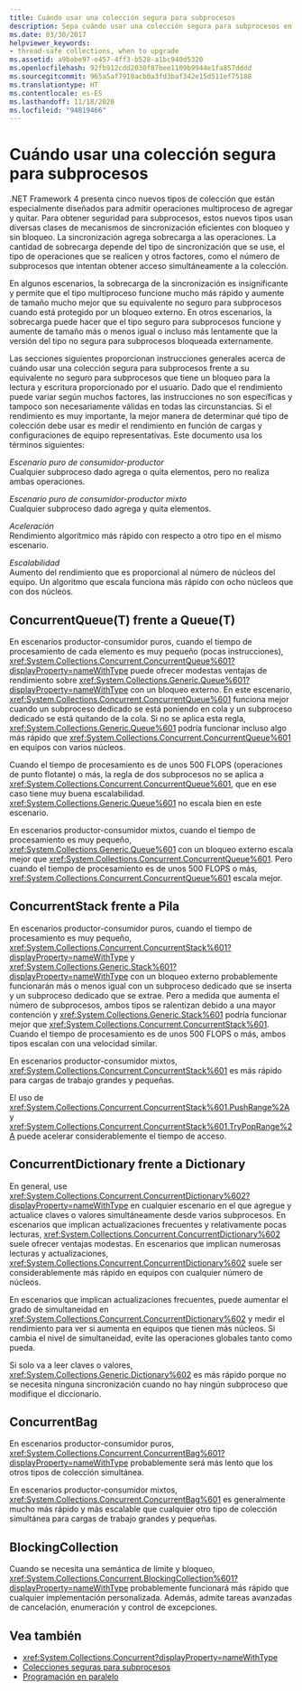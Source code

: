 ```yaml
---
title: Cuándo usar una colección segura para subprocesos
description: Sepa cuándo usar una colección segura para subprocesos en .NET. Hay cinco tipos de colección que están especialmente diseñados para admitir operaciones multiproceso de agregar y quitar.
ms.date: 03/30/2017
helpviewer_keywords:
- thread-safe collections, when to upgrade
ms.assetid: a9babe97-e457-4ff3-b528-a1bc940d5320
ms.openlocfilehash: 92fb912cdd2030f87bee1109b9944e1fa857dddd
ms.sourcegitcommit: 965a5af7918acb0a3fd3baf342e15d511ef75188
ms.translationtype: HT
ms.contentlocale: es-ES
ms.lasthandoff: 11/18/2020
ms.locfileid: "94819466"
---
```

# <a name="when-to-use-a-thread-safe-collection"></a>Cuándo usar una colección segura para subprocesos

.NET Framework 4 presenta cinco nuevos tipos de colección que están especialmente diseñados para admitir operaciones multiproceso de agregar y quitar. Para obtener seguridad para subprocesos, estos nuevos tipos usan diversas clases de mecanismos de sincronización eficientes con bloqueo y sin bloqueo. La sincronización agrega sobrecarga a las operaciones. La cantidad de sobrecarga depende del tipo de sincronización que se use, el tipo de operaciones que se realicen y otros factores, como el número de subprocesos que intentan obtener acceso simultáneamente a la colección.  
  
 En algunos escenarios, la sobrecarga de la sincronización es insignificante y permite que el tipo multiproceso funcione mucho más rápido y aumente de tamaño mucho mejor que su equivalente no seguro para subprocesos cuando está protegido por un bloqueo externo. En otros escenarios, la sobrecarga puede hacer que el tipo seguro para subprocesos funcione y aumente de tamaño más o menos igual o incluso más lentamente que la versión del tipo no segura para subprocesos bloqueada externamente.  
  
 Las secciones siguientes proporcionan instrucciones generales acerca de cuándo usar una colección segura para subprocesos frente a su equivalente no seguro para subprocesos que tiene un bloqueo para la lectura y escritura proporcionado por el usuario. Dado que el rendimiento puede variar según muchos factores, las instrucciones no son específicas y tampoco son necesariamente válidas en todas las circunstancias. Si el rendimiento es muy importante, la mejor manera de determinar qué tipo de colección debe usar es medir el rendimiento en función de cargas y configuraciones de equipo representativas. Este documento usa los términos siguientes:  
  
 *Escenario puro de consumidor-productor*\
 Cualquier subproceso dado agrega o quita elementos, pero no realiza ambas operaciones.  
  
 *Escenario puro de consumidor-productor mixto*\
 Cualquier subproceso dado agrega y quita elementos.  
  
 *Aceleración*\
 Rendimiento algorítmico más rápido con respecto a otro tipo en el mismo escenario.  
  
 *Escalabilidad*\
 Aumento del rendimiento que es proporcional al número de núcleos del equipo. Un algoritmo que escala funciona más rápido con ocho núcleos que con dos núcleos.  
  
## <a name="concurrentqueuet-vs-queuet"></a>ConcurrentQueue(T) frente a Queue(T)  
 En escenarios productor-consumidor puros, cuando el tiempo de procesamiento de cada elemento es muy pequeño (pocas instrucciones), <xref:System.Collections.Concurrent.ConcurrentQueue%601?displayProperty=nameWithType> puede ofrecer modestas ventajas de rendimiento sobre <xref:System.Collections.Generic.Queue%601?displayProperty=nameWithType> con un bloqueo externo. En este escenario, <xref:System.Collections.Concurrent.ConcurrentQueue%601> funciona mejor cuando un subproceso dedicado se está poniendo en cola y un subproceso dedicado se está quitando de la cola. Si no se aplica esta regla, <xref:System.Collections.Generic.Queue%601> podría funcionar incluso algo más rápido que <xref:System.Collections.Concurrent.ConcurrentQueue%601> en equipos con varios núcleos.  
  
 Cuando el tiempo de procesamiento es de unos 500 FLOPS (operaciones de punto flotante) o más, la regla de dos subprocesos no se aplica a <xref:System.Collections.Concurrent.ConcurrentQueue%601>, que en ese caso tiene muy buena escalabilidad. <xref:System.Collections.Generic.Queue%601> no escala bien en este escenario.  
  
 En escenarios productor-consumidor mixtos, cuando el tiempo de procesamiento es muy pequeño, <xref:System.Collections.Generic.Queue%601> con un bloqueo externo escala mejor que <xref:System.Collections.Concurrent.ConcurrentQueue%601>. Pero cuando el tiempo de procesamiento es de unos 500 FLOPS o más, <xref:System.Collections.Concurrent.ConcurrentQueue%601> escala mejor.  
  
## <a name="concurrentstack-vs-stack"></a>ConcurrentStack frente a Pila  
 En escenarios productor-consumidor puros, cuando el tiempo de procesamiento es muy pequeño, <xref:System.Collections.Concurrent.ConcurrentStack%601?displayProperty=nameWithType> y <xref:System.Collections.Generic.Stack%601?displayProperty=nameWithType> con un bloqueo externo probablemente funcionarán más o menos igual con un subproceso dedicado que se inserta y un subproceso dedicado que se extrae. Pero a medida que aumenta el número de subprocesos, ambos tipos se ralentizan debido a una mayor contención y <xref:System.Collections.Generic.Stack%601> podría funcionar mejor que <xref:System.Collections.Concurrent.ConcurrentStack%601>. Cuando el tiempo de procesamiento es de unos 500 FLOPS o más, ambos tipos escalan con una velocidad similar.  
  
 En escenarios productor-consumidor mixtos, <xref:System.Collections.Concurrent.ConcurrentStack%601> es más rápido para cargas de trabajo grandes y pequeñas.  
  
 El uso de <xref:System.Collections.Concurrent.ConcurrentStack%601.PushRange%2A> y <xref:System.Collections.Concurrent.ConcurrentStack%601.TryPopRange%2A> puede acelerar considerablemente el tiempo de acceso.  
  
## <a name="concurrentdictionary-vs-dictionary"></a>ConcurrentDictionary frente a Dictionary  
 En general, use <xref:System.Collections.Concurrent.ConcurrentDictionary%602?displayProperty=nameWithType> en cualquier escenario en el que agregue y actualice claves o valores simultáneamente desde varios subprocesos. En escenarios que implican actualizaciones frecuentes y relativamente pocas lecturas, <xref:System.Collections.Concurrent.ConcurrentDictionary%602> suele ofrecer ventajas modestas. En escenarios que implican numerosas lecturas y actualizaciones, <xref:System.Collections.Concurrent.ConcurrentDictionary%602> suele ser considerablemente más rápido en equipos con cualquier número de núcleos.  
  
 En escenarios que implican actualizaciones frecuentes, puede aumentar el grado de simultaneidad en <xref:System.Collections.Concurrent.ConcurrentDictionary%602> y medir el rendimiento para ver si aumenta en equipos que tienen más núcleos. Si cambia el nivel de simultaneidad, evite las operaciones globales tanto como pueda.  
  
 Si solo va a leer claves o valores, <xref:System.Collections.Generic.Dictionary%602> es más rápido porque no se necesita ninguna sincronización cuando no hay ningún subproceso que modifique el diccionario.  
  
## <a name="concurrentbag"></a>ConcurrentBag  
 En escenarios productor-consumidor puros, <xref:System.Collections.Concurrent.ConcurrentBag%601?displayProperty=nameWithType> probablemente será más lento que los otros tipos de colección simultánea.  
  
 En escenarios productor-consumidor mixtos, <xref:System.Collections.Concurrent.ConcurrentBag%601> es generalmente mucho más rápido y más escalable que cualquier otro tipo de colección simultánea para cargas de trabajo grandes y pequeñas.  
  
## <a name="blockingcollection"></a>BlockingCollection  
 Cuando se necesita una semántica de límite y bloqueo, <xref:System.Collections.Concurrent.BlockingCollection%601?displayProperty=nameWithType> probablemente funcionará más rápido que cualquier implementación personalizada. Además, admite tareas avanzadas de cancelación, enumeración y control de excepciones.  
  
## <a name="see-also"></a>Vea también

- <xref:System.Collections.Concurrent?displayProperty=nameWithType>
- [Colecciones seguras para subprocesos](index.md)
- [Programación en paralelo](../../parallel-programming/index.md)
